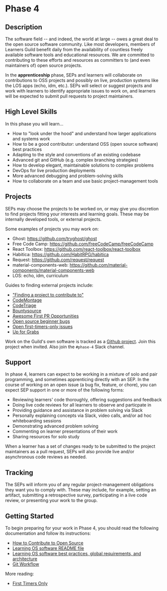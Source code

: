 # Phase 4

## Description

The software field -- and indeed, the world at large -- owes a great deal to the open source software community. Like most developers, members of Learners Guild benefit daily from the availability of countless freely available software tools and educational resources. We are committed to contributing to these efforts and resources as committers to (and even maintainers of) open source projects.

In the **apprenticeship** phase, SEPs and learners will collaborate on contributions to OSS projects and possibly on live, production systems like the LOS apps (echo, idm, etc.). SEPs will select or suggest projects and work with learners to identify appropriate issues to work on, and learners will be expected to submit pull requests to project maintainers.

## High Level Skills

In this phase you will learn…

- How to "look under the hood" and understand how larger applications and systems work
- How to be a good contributor: understand OSS (open source software) best practices
- Adapting to the style and conventions of an existing codebase
- Advanced git and GitHub (e.g. complex branching strategies)
- How to develop elegant, maintainable solutions to complex problems
- DevOps for live production deployments
- More advanced debugging and problem-solving skills
- How to collaborate on a team and use basic project-management tools

## Projects

SEPs may choose the projects to be worked on, or may give you discretion to find projects fitting your interests and learning goals. These may be internally developed tools, or external projects.

Some examples of projects you may work on:

- Ghost: https://github.com/tryghost/ghost
- Free Code Camp: https://github.com/freeCodeCamp/freeCodeCamp
- React Toolbox: https://github.com/react-toolbox/react-toolbox
- Habitica: https://github.com/HabitRPG/habitica
- Request: https://github.com/request/request
- material-components-web: https://github.com/material-components/material-components-web
- LOS: echo, idm, curriculum


Guides to finding external projects include:

- ["Finding a project to contribute to"](https://opensource.guide/how-to-contribute/#finding-a-project-to-contribute-to)
- [CodeMontage](https://www.codemontage.com/projects?tags=JavaScript)
- [CodeTriage](https://www.codetriage.com/?language=JavaScript)
- [Bountysource](https://www.bountysource.com/bounties/search?direction=desc&order=bounty_total&languages=9&trackers=&per_page=50&page=1)
- [Awesome First PR Opportunities](https://github.com/MunGell/awesome-for-beginners)
- [Open source beginner bugs](https://gist.github.com/nicknisi/9216e06d5ae972a3ee07)
- [Open first-timers-only issues](https://github.com/search?l=JavaScript&q=label%3Afirst-timers-only+is%3Aopen&ref=searchresults&state=open&type=Issues&utf8=%E2%9C%93
)
- [Up for Grabs](http://up-for-grabs.net/#/tags/javascript)

Work on the Guild's own software is tracked as a [Github project](https://github.com/orgs/LearnersGuild/projects/2). Join this project when invited. Also join the `#phase-4` Slack channel.

## Support

In phase 4, learners can expect to be working in a mixture of solo and pair programming, and sometimes apprenticing directly with an SEP. In the course of working on an open issue (a bug fix, feature, or chore), you can expect SEP support in one or more of the following forms:

- Reviewing learners' code thoroughly, offering suggestions and feedback
- Doing live code reviews for all learners to observe and particpate in
- Providing guidance and assistance in problem solving via Slack
- Personally explaining concepts via Slack, video calls, and/or ad hoc whiteboarding sessions
- Demonstrating advanced problem solving
- Commenting on learner presentations of their work
- Sharing resources for solo study

When a learner has a set of changes ready to be submitted to the project maintainers as a pull request, SEPs will also provide live and/or asynchronous code reviews as needed.

## Tracking

The SEPs will inform you of any regular project-management obligations they want you to comply with. These may include, for example, setting an artifact, submitting a retrospective survey, participating in a live code review, or presenting your work to the group.

## Getting Started

To begin preparing for your work in Phase 4, you should read the following documentation and follow its instructions:

- [How to Contribute to Open Source](https://opensource.guide/how-to-contribute/)
- [Learning OS software README file](https://github.com/LearnersGuild/learning-os-software)
- [Learning OS software best practices, global requirements, and architecture](https://github.com/LearnersGuild/learning-os-software/blob/master/SUMMARY.md)
- [Git Workflow](development-guide.md)

More reading:

- [First Timers Only](https://medium.com/@kentcdodds/first-timers-only-78281ea47455)

